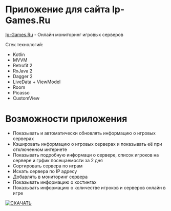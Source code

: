 # Приложение для сайта Ip-Games.Ru
[Ip-Games.Ru](https://ip-games.ru/) - Онлайн мониторинг игровых серверов

Стек технологий:
* Kotlin
* MVVM
* Retrofit 2
* RxJava 2
* Dagger 2
* LiveData + ViewModel
* Room
* Picasso
* CustomView

# Возможности приложения
* Показывать и автоматически обновлять информацию о игровых серверах
* Кэшировать информацию о игровых серверах и показывать её при отключенном интернете
* Показывать подробную информаци о сервере, список игроков на сервере и грфик посещаемости за 2 дня
* Сортировать сервера по играм
* Искать сервера по IP адресу
* Добавлять в мониторинг сервера
* Показывать информацию о хостингах
* Показывать информацию о количестве игроков и серверов онлайн в игре

[![СКАЧАТЬ](https://properbooks.ru/image/catalog/google.png)](https://play.google.com/store/apps/details?id=ru.ipgames.app)

